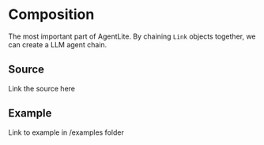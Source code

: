 # Composition

The most important part of AgentLite. By chaining ```Link``` objects together, we can create a LLM agent chain.

## Source

Link the source here

## Example

Link to example in /examples folder
